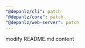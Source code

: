 ```yaml
---
"@depanlz/cli": patch
"@depanlz/core": patch
"@depanlz/web-server": patch
---
```


modify README.md content
